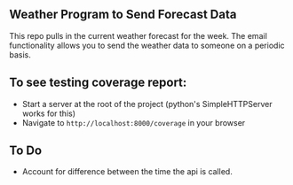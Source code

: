 ## Weather Program to Send Forecast Data
This repo pulls in the current weather forecast for the week. The email functionality allows you to send the weather data to someone on a periodic basis.

## To see testing coverage report:
 * Start a server at the root of the project (python's SimpleHTTPServer works for this)
 * Navigate to `http://localhost:8000/coverage` in your browser

## To Do
 * Account for difference between the time the api is called.
